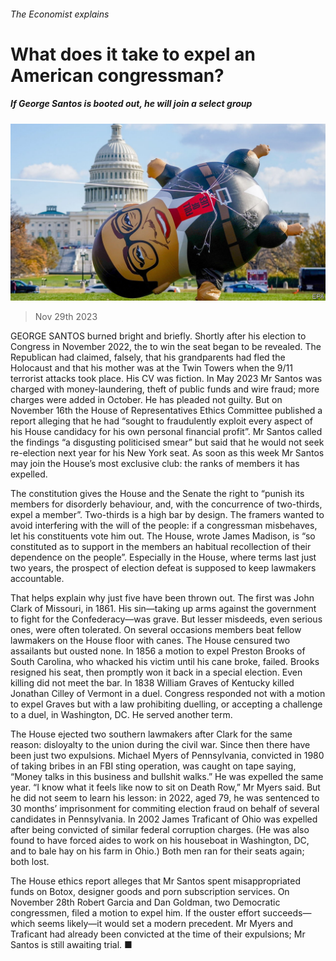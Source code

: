 ###### The Economist explains

# What does it take to expel an American congressman? 

##### If George Santos is booted out, he will join a select group 

![image](images/20231202_BLP509.jpg) 

> Nov 29th 2023 

GEORGE SANTOS burned bright and briefly. Shortly after his election to Congress in November 2022, the  to win the seat began to be revealed. The Republican had claimed, falsely, that his grandparents had fled the Holocaust and that his mother was at the Twin Towers when the 9/11 terrorist attacks took place. His CV was fiction. In May 2023 Mr Santos was charged with money-laundering, theft of public funds and wire fraud; more charges were added in October. He has pleaded not guilty. But on November 16th the House of Representatives Ethics Committee published a report alleging that he had “sought to fraudulently exploit every aspect of his House candidacy for his own personal financial profit”. Mr Santos called the findings “a disgusting politicised smear” but said that he would not seek re-election next year for his New York seat. As soon as this week Mr Santos may join the House’s most exclusive club: the ranks of members it has expelled.

The constitution gives the House and the Senate the right to “punish its members for disorderly behaviour, and, with the concurrence of two-thirds, expel a member”. Two-thirds is a high bar by design. The framers wanted to avoid interfering with the will of the people: if a congressman misbehaves, let his constituents vote him out. The House, wrote James Madison, is “so constituted as to support in the members an habitual recollection of their dependence on the people”. Especially in the House, where terms last just two years, the prospect of election defeat is supposed to keep lawmakers accountable. 

That helps explain why just five have been thrown out. The first was John Clark of Missouri, in 1861. His sin—taking up arms against the government to fight for the Confederacy—was grave. But lesser misdeeds, even serious ones, were often tolerated. On several occasions members beat fellow lawmakers on the House floor with canes. The House censured two assailants but ousted none. In 1856 a motion to expel Preston Brooks of South Carolina, who whacked his victim until his cane broke, failed. Brooks resigned his seat, then promptly won it back in a special election. Even killing did not meet the bar. In 1838 William Graves of Kentucky killed Jonathan Cilley of Vermont in a duel. Congress responded not with a motion to expel Graves but with a law prohibiting duelling, or accepting a challenge to a duel, in Washington, DC. He served another term.

The House ejected two southern lawmakers after Clark for the same reason: disloyalty to the union during the civil war. Since then there have been just two expulsions. Michael Myers of Pennsylvania, convicted in 1980 of taking bribes in an FBI sting operation, was caught on tape saying, “Money talks in this business and bullshit walks.” He was expelled the same year. “I know what it feels like now to sit on Death Row,” Mr Myers said. But he did not seem to learn his lesson: in 2022, aged 79, he was sentenced to 30 months’ imprisonment for commiting election fraud on behalf of several candidates in Pennsylvania. In 2002 James Traficant of Ohio was expelled after being convicted of similar federal corruption charges. (He was also found to have forced aides to work on his houseboat in Washington, DC, and to bale hay on his farm in Ohio.) Both men ran for their seats again; both lost.

The House ethics report alleges that Mr Santos spent misappropriated funds on Botox, designer goods and porn subscription services. On November 28th Robert Garcia and Dan Goldman, two Democratic congressmen, filed a motion to expel him. If the ouster effort succeeds—which seems likely—it would set a modern precedent. Mr Myers and Traficant had already been convicted at the time of their expulsions; Mr Santos is still awaiting trial. ■

